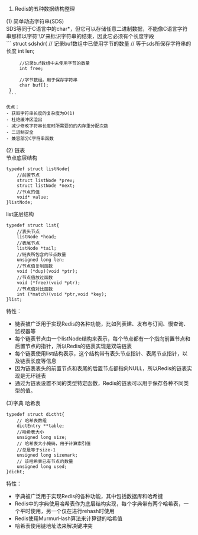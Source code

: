 1. Redis的五种数据结构整理  
   
  (1) 简单动态字符串(SDS)  
     SDS等同于C语言中的char*，但它可以存储任意二进制数据，不能像C语言字符串那样以字符'\0'来标识字符串的结束，因此它必须有个长度字段  
     ```
     struct sdshdr{
         // 记录buf数组中已使用字节的数量
         // 等于sds所保存字符串的长度
         int len;

         //记录buf数组中未使用字节的数量
         int free;

         //字节数组。用于保存字符串
         char buf[];
     }
     ```

    优点：
    - 获取字符串长度的复杂度为O(1)
    - 杜绝缓冲区溢出
    - 减少修改字符串长度时所需要的的内存重分配次数
    - 二进制安全
    - 兼容部分C字符串函数
      
  (2) 链表  
  节点底层结构
  ```
  typedef struct listNode{
      //前置节点
      struct listNode *prev;
      struct listNode *next;
      //节点的值
      void* value;
  }listNode;
  ```
  list底层结构
  ```
  typedef struct list{
      //表头节点
      listNode *head;
      //表尾节点
      listNode *tail;
      //链表所包含的节点数量
      unsigned long len;
      //节点值复制函数
      void (*dup)(void *ptr);
      //节点值放过函数
      void (*free)(void *ptr);
      //节点值对比函数
      int (*match)(void *ptr,void *key);
  }list;
  ```
  特性：
   - 链表被广泛用于实现Redis的各种功能，比如列表建、发布与订阅、慢查询、监视器等
  - 每个链表节点由一个listNode结构来表示，每个节点都有一个指向前置节点和后置节点的指针，所以Redis的链表实现是双端链表
  - 每个链表使用list结构表示，这个结构带有表头节点指针、表尾节点指针，以及链表长度等信息
  - 因为链表表头的前置节点和表尾的后置节点都指向NULL，所以Redis的链表实现是无环链表
  - 通过为链表设置不同的类型特定函数，Redis的链表可以用于保存各种不同类型的值。

(3)字典
哈希表
```
typedef struct dictht{
    // 哈希表数组
    dictEntry **table;
    //哈希表大小
    unsigned long size;
    // 哈希表大小掩码，用于计算索引值
    //总是等于size-1
    unsigned long sizemark;
    // 该哈希表已有节点的数量
    unsigned long used;
}dicht;
```
特性：
- 字典被广泛用于实现Redis的各种功能，其中包括数据库和哈希键
- Redis中的字典使用哈希表作为底层结构实现，每个字典带有两个哈希表，一个平时使用，另一个仅在进行rehash时使用
- Redis使用MurmurHash算法来计算键的哈希值
- 哈希表使用链地址法来解决键冲突